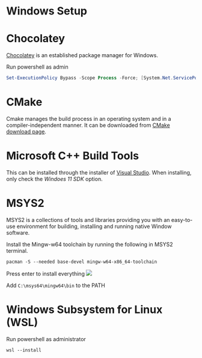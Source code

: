 # Windows Setup

# Chocolatey
[Chocolatey](https://chocolatey.org/install#individual) is an established package manager for Windows.

Run powershell as admin
``` powershell
Set-ExecutionPolicy Bypass -Scope Process -Force; [System.Net.ServicePointManager]::SecurityProtocol = [System.Net.ServicePointManager]::SecurityProtocol -bor 3072; iex ((New-Object System.Net.WebClient).DownloadString('https://community.chocolatey.org/install.ps1'))
```

# CMake
Cmake manages the build process in an operating system and in a compiler-independent manner. It can be downloaded from [CMake download page](https://cmake.org/download/).


# Microsoft C++ Build Tools
This can be installed through the installer of [Visual Studio](https://aka.ms/vs/17/release/vs_buildtools.exehttps://visualstudio.microsoft.com/downloads/). When installing, only check the *Windoes 11 SDK* option.

# MSYS2
MSYS2 is a collections of tools and libraries providing you with an easy-to-use environment for building, installing and running native Window software.

Install the Mingw-w64 toolchain by running the following in MSYS2 terminal.
``` shell
pacman -S --needed base-devel mingw-w64-x86_64-toolchain
```
Press enter to install everything
![](https://i.imgur.com/T57hZLh.png)

Add `C:\msys64\mingw64\bin` to the PATH

# Windows Subsystem for Linux (WSL)
Run powershell as administrator
``` shell
wsl --install
```
